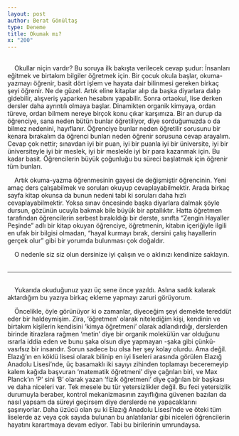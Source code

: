 ```yaml
---
layout: post
author: Berat Gönültaş
type: Deneme
title: Okumak mı?
x: "200"
---
```

<br/>
&nbsp;&nbsp;&nbsp;&nbsp;Okullar niçin vardır? Bu soruya ilk bakışta verilecek cevap şudur: İnsanları eğitmek ve birtakım bilgiler öğretmek için. Bir çocuk okula başlar, okuma-yazmayı öğrenir, basit dört işlem ve hayata dair bilinmesi gereken birkaç şeyi öğrenir. Ne de güzel. Artık eline kitaplar alıp da başka diyarlara dalıp gidebilir, alışveriş yaparken hesabını yapabilir. Sonra ortaokul, lise derken dersler daha ayrıntılı olmaya başlar. Dinamikten organik kimyaya, ordan türeve, ordan bilmem nereye birçok konu çıkar karşımıza. Bir an durup da öğrenciye, sana neden bütün bunlar öğretiliyor, diye sorduğumuzda o da bilmez nedenini, hayıflanır. Öğrenciye bunlar neden öğretilir sorusunu bir kenara bırakalım da öğrenci bunları neden öğrenir sorusuna cevap arayalım. Cevap çok nettir; sınavdan iyi bir puan, iyi bir puanla iyi bir üniversite, iyi bir üniversiteyle iyi bir meslek, iyi bir meslekle iyi bir para kazanmak için. Bu kadar basit. Öğrencilerin büyük çoğunluğu bu süreci başlatmak için öğrenir tüm bunları.

&nbsp;&nbsp;&nbsp;&nbsp;Artık okuma-yazma öğrenmesinin gayesi de değişmiştir öğrencinin. Yeni amaç ders çalışabilmek ve soruları okuyup cevaplayabilmektir. Arada birkaç sayfa kitap okunsa da bunun nedeni tabi ki soruları daha hızlı cevaplayabilmektir. Yoksa sınav öncesinde başka diyarlara dalmak şöyle dursun, gözünün ucuyla bakmak bile büyük bir aptallıktır. Hatta öğretmen tarafından öğrencilerin serbest bırakıldığı bir derste, sınıfta “Zengin Hayaller Peşinde” adlı bir kitap okuyan öğrenciye, öğretmenin, kitabın içeriğiyle ilgili en ufak bir bilgisi olmadan, “hayal kurmayı bırak, dersini çalış hayallerin gerçek olur” gibi bir yorumda bulunması çok doğaldır.

&nbsp;&nbsp;&nbsp;&nbsp;O nedenle siz siz olun dersinize iyi çalışın ve o aklınızı kendinize saklayın.
<br/>
<br/>

---

<br/>
&nbsp;&nbsp;&nbsp;&nbsp;Yukarıda okuduğunuz yazı üç sene önce yazıldı. Aslına sadık kalarak aktardığım bu yazıya birkaç ekleme yapmayı zaruri görüyorum.

&nbsp;&nbsp;&nbsp;&nbsp;Öncelikle, öyle görünüyor ki o zamanlar, diyeceğim şeyi demekte tereddüt eder bir haldeymişim. Zira, ‘öğretmen’ olarak nitelediğim kişi, kendinin ve birtakım kişilerin kendisini ‘kimya öğretmeni’ olarak adlandırdığı, derslerden birinde itirazlara rağmen ‘metin’ diye bir organik molekülün var olduğunu ısrarla iddia eden ve bunu şaka olsun diye yapmayan -şaka gibi çünkü- vasıfsız bir insandır. Sorun sadece bu olsa her şey kolay olurdu. Ama değil. Elazığ’ın en köklü lisesi olarak bilinip en iyi liseleri arasında görülen Elazığ Anadolu Lisesi’nde, üç basamaklı iki sayıyı zihinden toplamayı beceremeyip kalem kağıda başvuran ‘matematik öğretmeni’ diye çağrılan biri, ve Max Planck’ın ‘P’ sini ‘B’ olarak yazan ‘fizik öğretmeni’ diye çağrılan bir başkası ve daha niceleri var. Tek mesele bu tür yetersizlikler değil. Bu feci yetersizlik durumuyla beraber, kontrol mekanizmasının zayıflığına güvenen bazıları da nasıl yapsam da süreyi geçirsem diye derslerde ne yapacaklarını şaşırıyorlar. Daha üzücü olan şu ki Elazığ Anadolu Lisesi’nde ve öteki tüm liselerde az veya çok sayıda bulunan bu anlatılanlar gibi niceleri öğrencilerin hayatını karartmaya devam ediyor. Tabi bu birilerinin umrundaysa.
